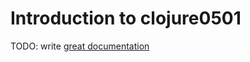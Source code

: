 # Introduction to clojure0501

TODO: write [great documentation](http://jacobian.org/writing/what-to-write/)

